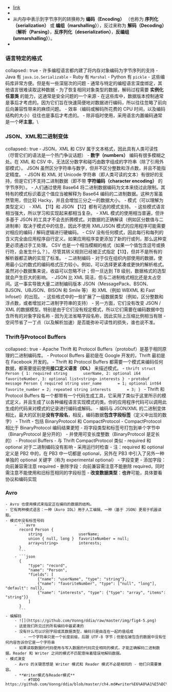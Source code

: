 - [link](https://github.com/Vonng/ddia/blob/master/ch4.md)
-
- 从内存中表示到字节序列的转换称为 **编码（Encoding）** （也称为 **序列化（serialization）** 或 **编组（marshalling）**），反过来称为 **解码（Decoding）**（**解析（Parsing）**，**反序列化（deserialization）**，**反编组 (unmarshalling）**）。
-
### 语言特定的格式
collapsed:: true
	- 许多编程语言都内建了将内存对象编码为字节序列的支持
		- Java 有 `java.io.Serializable`
		- Ruby 有 `Marshal`
		- Python 有 `pickle`
	- 这些编码库非常方便。但是有一些深层次的问题
		- 通常与特定的编程语言深度绑定，其他语言很难读取这种数据
		- 为了恢复相同对象类型的数据，解码过程需要 **实例化任意类** 的能力，这通常是安全问题的一个来源
		- 在这些库中，数据版本控制通常是事后才考虑的。因为它们旨在快速简便地对数据进行编码，所以往往忽略了前向后向兼容性带来的麻烦问题。
		- 效率（编码或解码所花费的 CPU 时间，以及编码结构的大小）往往也是事后才考虑的。
	- 除非临时使用，采用语言内置编码通常是一个**坏主意**。\
### JSON、XML和二进制变体
collapsed:: true
	- JSON，XML 和 CSV 属于文本格式，因此具有人类可读性（尽管它们的语法是一个热门争议话题）
		- **数字（numbers）** 编码有很多模糊之处。在 XML 和 CSV 中，无法区分数字和碰巧由数字组成的字符串（除了引用外部模式）。 JSON 虽然区分字符串与数字，但并不区分整数和浮点数，并且不能指定精度。
		- JSON 和 XML 对 Unicode 字符串（即人类可读的文本）有很好的支持，但是它们不支持二进制数据（即不带 **字符编码（character encoding）** 的字节序列）。
			- 人们通过使用 Base64 将二进制数据编码为文本来绕过此限制。其特有的模式标识着这个值应当被解释为 Base64 编码的二进制数据。这种方案虽然管用，但比较 Hacky，并且会增加三分之一的数据大小。
		- 模式（可以理解为类型定义）
			- XML 【11】和 JSON 【12】都有可选的模式支持。
			- 这些模式语言相当强大，所以学习和实现起来都相当复杂。
			- XML 模式的使用相当普遍，但许多基于 JSON 的工具才不会去折腾模式。对数据的正确解读（例如区分数值与二进制串）取决于模式中的信息，因此不使用 XML/JSON 模式的应用程序可能需要对相应的编码 / 解码逻辑进行硬编码。
			- CSV 没有任何模式，因此每行和每列的含义完全由应用程序自行定义。如果应用程序变更添加了新的行或列，那么这种变更必须通过手工处理。 CSV 也是一个相当模糊的格式（如果一个值包含逗号或换行符，会发生什么？）。尽管其转义规则已经被正式指定【13】，但并不是所有的解析器都正确的实现了标准。
	- 二进制编码
		- 对于仅在组织内部使用的数据，使用最小公约数式的编码格式压力较小。例如，可以选择更紧凑或更快的解析格式。虽然对小数据集来说，收益可以忽略不计；但一旦达到 TB 级别，数据格式的选型就会产生巨大的影响。
		- JSON 比 XML 简洁，但与二进制格式相比还是太占空间。这一事实导致大量二进制编码版本 JSON（MessagePack、BSON、BJSON、UBJSON、BISON 和 Smile 等） 和 XML（例如 WBXML 和 Fast Infoset）的出现。
			- 这些格式中的一些扩展了一组数据类型（例如，区分整数和浮点数，或者增加对二进制字符串的支持）
			- 另一方面，它们没有改变 JSON / XML 的数据模型。特别是由于它们没有规定模式，所以它们需要在编码数据中包含所有的对象字段名称
			- 因为无法省略字段名称，因此实际上压缩比例相当有限
				- 空间节省了一丁点（以及解析加速）是否能弥补可读性的损失，谁也说不准。
### Thrift与Protocol Buffers
collapsed:: true
	- Apache Thrift 和 Protocol Buffers（protobuf）是基于相同原理的二进制编码库。
	- Protocol Buffers 最初是在 Google 开发的，Thrift 最初是在 Facebook 开发的。
	- Thrift 和 Protocol Buffers 都需要一个模式来编码任何数据，都需要提前使用**接口定义语言（IDL）** 来描述模式。
		- ```thrift
		  struct Person {
		      1: required string       userName,
		      2: optional i64          favoriteNumber,
		      3: optional list<string> interests
		  }
		  ```
		- ```protobuf
		  message Person {
		      required string user_name       = 1;
		      optional int64  favorite_number = 2;
		      repeated string interests       = 3;
		  }
		  ```
		- Thrift 和 Protocol Buffers 每一个都带有一个代码生成工具，它采用了类似于这里所示的模式定义，并且生成了以各种编程语言实现模式的类。你的应用程序代码可以调用此生成的代码来对模式的记录进行编码或解码。
		- 编码与 JSON/XML 的二进制变体相比，最大的区别是**没有字段名**，相反，编码数据**包含字段标签**（定义中出现的数字）
		- Thrift
			- 包括 BinaryProtocol 和 CompactProtocol
			- CompactProtocol 相比于 BinaryProtocol 编码结果更短
				- 将字段类型和标签号打包到单个字节中（BinaryProtocol 是分开的）
				- 并使用可变长度整数（BinaryProtocol 是定长的）
		- Protocol Buffers
			- 与 Thrift CompactProtocol 类似
			- required 和 optional 对于二进制编码没有影响
				- 采用运行时检查
				- 注：required 和 optional 定义是 PB2 中的，在 PB3 中一切都是 optional，另外在 PB3 中引入了另外一种单独的 optional 关键字（称为 experimental optional）
		- 字段变更
			- 添加字段：向前兼容需注意 required
			- 删除字段：向前兼容需注意不能删除 required，同时需注意不能使用和旧标签相同的字段标签
			- **改变数据类型**：**也许**可能，具体要看协议和编码实现
### Avro
	- Avro 也使用模式来指定正在编码的数据的结构。
	- 它有两种模式语言：一种（Avro IDL）用于人工编辑，一种（基于 JSON）更易于机器读取。
	- 模式中没有标签号码
		- ```avro
		  record Person {
		      string                userName;
		      union { null, long }  favoriteNumber = null;
		      array<string>         interests;
		  }
		  ```
		- ```json
		  {
		      "type": "record",
		      "name": "Person",
		      "fields": [
		          {"name": "userName", "type": "string"},
		          {"name": "favoriteNumber", "type": ["null", "long"], "default": null},
		          {"name": "interests", "type": {"type": "array", "items": "string"}}
		      ]
		  }
		  ```
	- 编解码
		- ![](https://github.com/Vonng/ddia/raw/master/img/fig4-5.png)
		- 这是我们所见过的所有编码中最紧凑的
		- 没有什么可以识别字段或其数据类型，编码只是由连在一起的值组成
			- 一个字符串只是一个长度前缀，后跟 UTF-8 字节；但是在被包含的数据中没有任何内容告诉你它是一个字符串
		- 如果读取数据的代码使用与写入数据的代码完全相同的模式，才能正确解码二进制数据。Reader 和 Writer 之间的模式不匹配意味着错误地解码数据。
	- 模式演变
		- Avro 的关键思想是 Writer 模式和 Reader 模式不必是相同的 - 他们只需要兼容。
		- **Writer模式与Reader模式**
			- #TODO https://github.com/Vonng/ddia/blob/master/ch4.md#writer%E6%A8%A1%E5%BC%8F%E4%B8%8Ereader%E6%A8%A1%E5%BC%8F